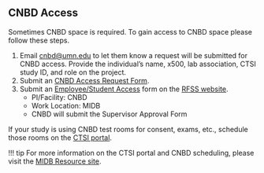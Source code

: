 ## CNBD Access
Sometimes CNBD space is required. To gain access to CNBD space please follow these steps.

1. Email cnbd@umn.edu to let them know a request will be submitted for CNBD access. Provide the individual’s name, x500, lab association, CTSI study ID, and role on the project. 
2. Submit an [CNBD Access Request Form](https://docs.google.com/forms/d/e/1FAIpQLSflBTZUtfbhfKIYvyXYR8qQGr_1vRTiG53Gcafy2h9xNpMpRw/viewform).
3. Submit an [Employee/Student Access](https://rbmsforms.ahc.umn.edu/home.cfm) form on the [RFSS website](https://facilities.umn.edu/our-services/research-facility-support-services-rfss/rfss-building-access/rfss-research-building).  
    - PI/Facility: CNBD 
    - Work Location: MIDB
    - CNBD will submit the Supervisor Approval Form


If your study is using CNBD test rooms for consent, exams, etc., schedule those rooms on the [CTSI portal](https://ctsi.umn.edu/tools/clinical-translational-research-ctr-portal). 

!!! tip
    For more information on the CTSI portal and CNBD scheduling, please visit the [MIDB Resource site](https://sites.google.com/umn.edu/midbresource/research-services/center-for-neurobehavioral-development). 

